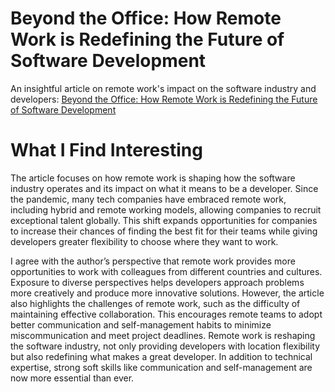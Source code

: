 # Beyond the Office: How Remote Work is Redefining the Future of Software Development

An insightful article on remote work's impact on the software industry and developers:
[Beyond the Office: How Remote Work is Redefining the Future of Software Development](https://medium.com/@denismwg/beyond-the-office-how-remote-work-is-redefining-the-future-of-software-development-46bd904ede54)

# What I Find Interesting

The article focuses on how remote work is shaping how the software industry operates and its impact on what it means to be a developer. Since the pandemic, many tech companies have embraced remote work, including hybrid and remote working models, allowing companies to recruit exceptional talent globally. This shift expands opportunities for companies to increase their chances of finding the best fit for their teams while giving developers greater flexibility to choose where they want to work.

I agree with the author’s perspective that remote work provides more opportunities to work with colleagues from different countries and cultures. Exposure to diverse perspectives helps developers approach problems more creatively and produce more innovative solutions. However, the article also highlights the challenges of remote work, such as the difficulty of maintaining effective collaboration. This encourages remote teams to adopt better communication and self-management habits to minimize miscommunication and meet project deadlines. Remote work is reshaping the software industry, not only providing developers with location flexibility but also redefining what makes a great developer. In addition to technical expertise, strong soft skills like communication and self-management are now more essential than ever.
